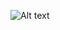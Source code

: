 ![Alt text]("https://drive.google.com/file/d/1wApFMJK47PTgICmazVGPEAu9MC_DLhXz/view?usp=drive_link")
